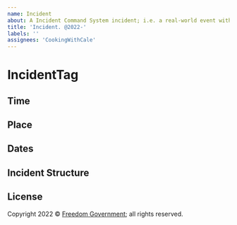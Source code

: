 ```yaml
---
name: Incident
about: A Incident Command System incident; i.e. a real-world event with time, place, etc.
title: 'Incident. @2022-'
labels: ''
assignees: 'CookingWithCale'
---
```


# IncidentTag



## Time



## Place



## Dates


## Incident Structure



## License

Copyright 2022 © [Freedom Government](https://github.com/FreedomGovernment); all rights reserved.
